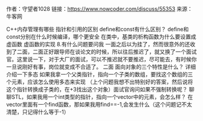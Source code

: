作者：守望者1028
链接：https://www.nowcoder.com/discuss/55353
来源：牛客网

C++内存管理有哪些
指针和引用的区别
define和const有什么区别？
define和const分别在什么时候编译，哪个更安全
在类中，基类的析构函数为什么要设置成虚函数
虚函数的实现
8.有什么问题要问我
一面之后以为挂了，然而很意外的还收到了二面，二面正好跟导师在谈论文的时候，所以往后推迟了，就又换了一个面试官。这里说一下，对于大厂的面试，可以不推迟就不要推迟，尽可能去，有时候你一旦说刚好有事，岗位就变成不合适了。
二面
面向对象的三个特性是什么？
详细介绍一下多态
如果我拿一个父类指针，指向一个子类的数组，要找这个数组的三个元素，应该怎么使用多态来实现
（上个问题我想不出特别好的答案，然后说将这个指针转换成子类的，在+3找出这个对象）面试官询问如果不强制转换呢？
聊聊STL，如果我用一个int类型的指针，指向一个vector<int>中的元素，会怎么样？
在vector里面有一个find函数，那如果我用find==-1,会发生什么（这个问题记不太清楚，只记得什么等于-1）
